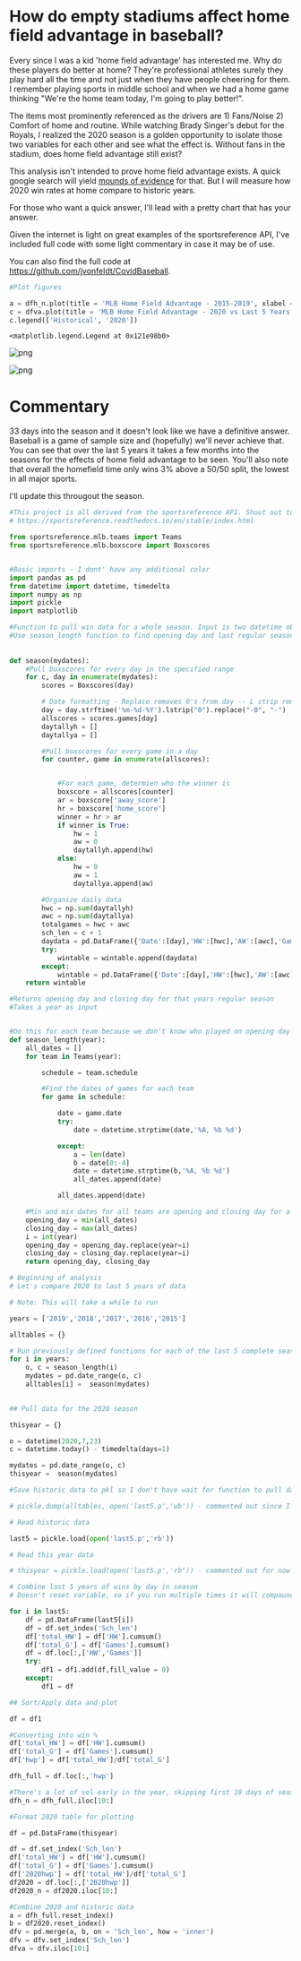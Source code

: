 # How do empty stadiums affect home field advantage in baseball?

Every since I was a kid 'home field advantage' has interested me. Why do these players do better at home? They're professional athletes surely they play hard all the time and not just when they have people cheering for them. I remember playing sports in middle school and when we had a home game thinking "We're the home team today, I'm going to play better!". 

The items most prominently referenced as the drivers are 1) Fans/Noise 2) Comfort of home and routine. While watching Brady Singer's debut for the Royals, I realized the 2020 season is a golden opportunity to isolate those two variables for each other and see what the effect is. Without fans in the stadium, does home field advantage still exist?

This analysis isn't intended to prove home field advantage exists. A quick google search will yield [mounds of evidence](https://www.sbnation.com/2011/1/19/1940438/home-field-advantage-sports-stats-data) for that. But I will measure how 2020 win rates at home compare to historic years.

For those who want a quick answer, I'll lead with a pretty chart that has your answer.

Given the internet is light on great examples of the sportsreference API, I've included full code with some light commentary in case it may be of use.

You can also find the full code at https://github.com/jvonfeldt/CovidBaseball.


```python
#Plot figures

a = dfh_n.plot(title = 'MLB Home Field Advantage - 2015-2019', xlabel = 'Days into Season', ylabel = 'Home Win %')
c = dfva.plot(title = 'MLB Home Field Advantage - 2020 vs Last 5 Years', xlabel = 'Days into Season', ylabel = 'Home Win %')
c.legend(['Historical', '2020'])
```




    <matplotlib.legend.Legend at 0x121e98b0>




![png](output_1_1.png)



![png](output_1_2.png)


# Commentary

33 days into the season and it doesn't look like we have a definitive answer. Baseball is a game of sample size and (hopefully) we'll never achieve that. You can see that over the last 5 years it takes a few months into the seasons for the effects of home field advantage to be seen. You'll also note that overall the homefield time only wins 3% above a 50/50 split, the lowest in all major sports. 

I'll update this througout the season.


```python
#This project is all derived from the sportsreference API. Shout out to them. You can find documentation here:
# https://sportsreference.readthedocs.io/en/stable/index.html

from sportsreference.mlb.teams import Teams
from sportsreference.mlb.boxscore import Boxscores


#Basic imports - I dont' have any additional color
import pandas as pd
from datetime import datetime, timedelta
import numpy as np
import pickle
import matplotlib
```


```python
#Function to pull win data for a whole season. Input is two datetime objects specficying date range you want to pull games for
#Use season_length function to find opening day and last regular season game for a year
  
    
def season(mydates):
    #Pull boxscores for every day in the specified range
    for c, day in enumerate(mydates):
        scores = Boxscores(day)

        # Date formatting - Replace removes 0's from day -- L strip removes 0's from month
        day = day.strftime('%m-%d-%Y').lstrip("0").replace("-0", "-")
        allscores = scores.games[day]
        daytallyh = []
        daytallya = []

        #Pull boxscores for every game in a day
        for counter, game in enumerate(allscores):


            #For each game, determien who the winner is
            boxscore = allscores[counter]
            ar = boxscore['away_score']
            hr = boxscore['home_score']
            winner = hr > ar
            if winner is True:
                hw = 1
                aw = 0
                daytallyh.append(hw)
            else:
                hw = 0
                aw = 1
                daytallya.append(aw)

        #Organize daily data
        hwc = np.sum(daytallyh)
        awc = np.sum(daytallya)
        totalgames = hwc + awc
        sch_len = c + 1
        daydata = pd.DataFrame({'Date':[day],'HW':[hwc],'AW':[awc],'Games':[totalgames],'Sch_len':[sch_len]})
        try:
            wintable = wintable.append(daydata)
        except:
            wintable = pd.DataFrame({'Date':[day],'HW':[hwc],'AW':[awc],'Games':[totalgames],'Sch_len':[sch_len]})
    return wintable

```


```python
#Returns opening day and closing day for that years regular season
#Takes a year as input


#Do this for each team because we don't know who played on opening day here
def season_length(year):
    all_dates = []
    for team in Teams(year):

        schedule = team.schedule

        #Find the dates of games for each team
        for game in schedule:

            date = game.date
            try:
                date = datetime.strptime(date,'%A, %b %d')

            except:
                a = len(date)
                b = date[0:-4]
                date = datetime.strptime(b,'%A, %b %d')
                all_dates.append(date)

            all_dates.append(date)

    #Min and mix dates for all teams are opening and closing day for a season
    opening_day = min(all_dates)
    closing_day = max(all_dates)
    i = int(year)
    opening_day = opening_day.replace(year=i)
    closing_day = closing_day.replace(year=i)
    return opening_day, closing_day

```


```python
# Beginning of analysis
# Let's compare 2020 to last 5 years of data

# Note: This will take a while to run

years = ['2019','2018','2017','2016','2015']

alltables = {}

# Run previously defined functions for each of the last 5 complete seasons
for i in years:
    o, c = season_length(i)
    mydates = pd.date_range(o, c)
    alltables[i] =  season(mydates)
    
```


```python
## Pull data for the 2020 season

thisyear = {}

o = datetime(2020,7,23)
c = datetime.today() - timedelta(days=1)

mydates = pd.date_range(o, c)
thisyear =  season(mydates)
```


```python
#Save historic data to pkl so I don't have wait for function to pull data when everytime I want to analysis it

# pickle.dump(alltables, open('last5.p','wb')) - commented out since I pull from pickle now
```


```python
# Read historic data

last5 = pickle.load(open('last5.p','rb'))

# Read this year data

# thisyear = pickle.load(open('last5.p','rb')) - commented out for now 
```


```python
# Combine last 5 years of wins by day in season
# Doesn't reset variable, so if you run multiple times it will compound

for i in last5: 
    df = pd.DataFrame(last5[i])
    df = df.set_index('Sch_len')
    df['total_HW'] = df['HW'].cumsum()
    df['total_G'] = df['Games'].cumsum()
    df = df.loc[:,['HW','Games']]
    try:
        df1 = df1.add(df,fill_value = 0)
    except:
        df1 = df
```


```python
## Sort/Apply data and plot

df = df1

#Converting into win %
df['total_HW'] = df['HW'].cumsum()
df['total_G'] = df['Games'].cumsum()
df['hwp'] = df['total_HW']/df['total_G']

dfh_full = df.loc[:,'hwp']

#There's a lot of vol early in the year, skipping first 10 days of season to normalize
dfh_n = dfh_full.iloc[10:]
```


```python
#Format 2020 table for plotting

df = pd.DataFrame(thisyear)

df = df.set_index('Sch_len')
df['total_HW'] = df['HW'].cumsum()
df['total_G'] = df['Games'].cumsum()
df['2020hwp'] = df['total_HW']/df['total_G']
df2020 = df.loc[:,['2020hwp']]
df2020_n = df2020.iloc[10:]
```


```python
#Combine 2020 and historic data
a = dfh_full.reset_index()
b = df2020.reset_index()
dfv = pd.merge(a, b, on = 'Sch_len', how = 'inner')
dfv = dfv.set_index('Sch_len')
dfva = dfv.iloc[10:]
```
